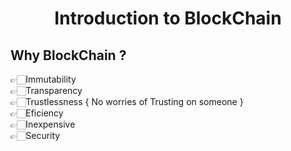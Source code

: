 <div align = "center">
<h1 >Introduction to BlockChain</h1>
</div>

## Why BlockChain ?

👉🏻Immutability <br>
👉🏻Transparency <br>
👉🏻Trustlessness { No worries of Trusting on someone }<br>
👉🏻Eficiency<br>
👉🏻Inexpensive<br>
👉🏻Security<br>
